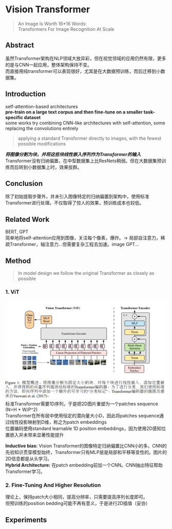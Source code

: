 # Vision Transformer
> An Image Is Worth 16*16 Words:  
Transformers For Image Recognition At Scale

## Abstract
虽然Transformer架构在NLP领域大放异彩，但在视觉领域的应用仍然有限，更多的是与CNN一起应用，整体架构保持不变。  
而直接用纯transformer可以表现很好，尤其是在大数据预训练，而后迁移到小数据集。

## Introduction
self-attention-based architectures  
**pre-train on a large text corpus and then fine-tune on a smaller task-specific dataset**  
some works try combining CNN-like architectures with self-attention, some replacing the convolutions entirely  
> applying a standard Transformer directly to images, with the fewest possible modifications  

***将图像分割为块，并将这些块线性嵌入序列作为Transformer的输入***  
Transformer没有归纳偏置，在中型数据集上比ResNets稍弱。但在大数据集预训练而后转到小数据集上时，效果拔群。  

## Conclusion
除了初始提取步骤外，并未引入图像特定的归纳偏置到架构中，使用标准Transformer进行处理。不仅取得了惊人的效果，预训练成本也较低。  

## Related Work
BERT, GPT  
简单地将self-attention应用到图像，关注每个像素，爆炸。-> 局部自注意力，稀疏Transformer，轴注意力...但需要复杂工程去加速。image GPT...

## Method
> In model design we follow the original Transformer as closely as possible

### 1. ViT
![ViT](res/ViT.png)
标准Transformer需要1D序列，于是把2D图片重塑为一个patches sequence (N=H * W/P^2)  
Transformer在所有层中使用恒定的潜向量大小D，因此将patches sequence通过线性投影映射到D维，称之为patch embeddings  
位置编码使用standard learnable 1D position embeddings，因为使用2D感知位置嵌入并未带来显著性能提升

**Inductive bias:** Vision Transformer的图像特定归纳偏置比CNN小的多。CNN的先验知识贯穿模型始终，Transformer只有MLP层是局部和平移等变性的。图片的2D信息都是从头学习。  
**Hybrid Architecture:** 在patch embedding前加一个CNN。CNN抽出特征帮助Transformer学习。

### 2. Fine-Tuning And Higher Resolution
理论上，保持patch大小相同，提高分辨率，只需要提高序列长度即可。  
但预训练的position bedding可能不再有意义，于是进行2D插值（妥协）

## Experiments

